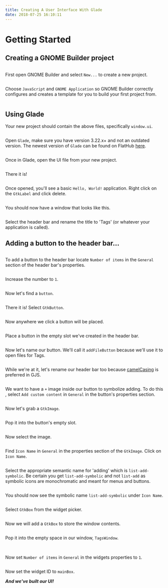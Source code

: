 ```yaml
---
title: Creating A User Interface With Glade
date: 2018-07-25 16:10:11
---
```

# Getting Started

## Creating a GNOME Builder project

<img :src="$withBase('/assets/img/builder-01.png')" />

First open GNOME Builder and select `New...` to create a new project.

<img :src="$withBase('/assets/img/builder-02.png')" />

Choose `JavaScript` and `GNOME Application` so GNOME Builder correctly configures and creates a template for you to build your first project from.

<img :src="$withBase('/assets/img/builder-03.png')" />

## Using Glade

Your new project should contain the above files, specifically `window.ui`.

<img :src="$withBase('/assets/img/glade-tutorial-step-00.png')" />

Open `Glade`, make sure you have version 3.22.x+ and not an outdated version. The newest version of `Glade` can be found on FlatHub [here](https://flathub.org/apps/details/org.gnome.Glade).

<img :src="$withBase('/assets/img/glade-tutorial-step-01.png')" />

Once in Glade, open the UI file from your new project.

<img :src="$withBase('/assets/img/glade-tutorial-step-02.png')" />

There it is!

<img :src="$withBase('/assets/img/glade-tutorial-step-04.png')" />

Once opened, you'll see a basic `Hello, World!` application. Right click on the `GtkLabel` and click delete.

<img :src="$withBase('/assets/img/glade-tutorial-step-06.png')" />

You should now have a window that looks like this.

<img :src="$withBase('/assets/img/glade-tutorial-step-07.png')" />

Select the header bar and rename the title to 'Tags' (or whatever your application is called).

## Adding a button to the header bar...

<img :src="$withBase('/assets/img/glade-tutorial-step-08.png')" />

To add a button to the header bar locate `Number of items` in the `General` section of the header bar's properties.

<img :src="$withBase('/assets/img/glade-tutorial-step-09.png')" />

 Increase the number to `1`.

<img :src="$withBase('/assets/img/glade-tutorial-step-10.png')" />

Now let's find a `button`.

<img :src="$withBase('/assets/img/glade-tutorial-step-11.png')" />

There it is! Select `GtkButton`.

<img :src="$withBase('/assets/img/glade-tutorial-step-12.png')" />

Now anywhere we click a button will be placed.

<img :src="$withBase('/assets/img/glade-tutorial-step-13.png')" />

Place a button in the empty slot we've created in the header bar.

<img :src="$withBase('/assets/img/glade-tutorial-step-15.png')" />

Now let's name our button. We'll call it `addFileButton` because we'll use it to open files for Tags.

<img :src="$withBase('/assets/img/glade-tutorial-step-16.png')" />

While we're at it, let's rename our header bar too because [camelCasing](camelcaselink) is preferred in GJS.

<img :src="$withBase('/assets/img/glade-tutorial-step-17.png')" />

We want to have a `+` image inside our button to symbolize adding. To do this , select `Add custom content` in `General` in the button's properties section.

<img :src="$withBase('/assets/img/glade-tutorial-step-18.png')" />

Now let's grab a `GtkImage`.

<img :src="$withBase('/assets/img/glade-tutorial-step-19.png')" />

Pop it into the button's empty slot.

<img :src="$withBase('/assets/img/glade-tutorial-step-20.png')" />

Now select the image.

<img :src="$withBase('/assets/img/glade-tutorial-step-21.png')" />

Find `Icon Name` in `General` in the properties section of the `GtkImage`. Click on `Icon Name`.

<img :src="$withBase('/assets/img/glade-tutorial-step-22.png')" />

Select the appropriate semantic name for 'adding' which is `list-add-symbolic`. Be certain you get `list-add-symbolic` and not `list-add` as symbolic icons are monochromatic and meant for menus and buttons.

<img :src="$withBase('/assets/img/glade-tutorial-step-24.png')" />

You should now see the symbolic name `list-add-symbolic` under `Icon Name`.

<!--<img :src="$withBase('/assets/img/glade-tutorial-step-26-0.png')" />

Now we want to add a relatively recent GTK+ widget, `GtkFlowBox`. Be default, Glade assumes we want to build our application on GTK+ 3.10.x, so it will not allow us to access `GtkFlowBox`. To remedy this, select the project properties button in the upper right.
| | |
|-|-|
|<img :src="$withBase('/assets/img/glade-tutorial-step-26-1.png)|[enter image description here](/assets/img/glade-tutorial-step-26-2.png')" />|

Here we'll find a version selector. From it, select `3.20`.

<img :src="$withBase('/assets/img/glade-tutorial-step-27.png')" />-->


<img :src="$withBase('/assets/img/glade-tutorial-step-30.png')" />

Select `GtkBox` from the widget picker.

<img :src="$withBase('/assets/img/glade-tutorial-step-31.png')" />

Now we will add a `GtkBox` to store the window contents.

<img :src="$withBase('/assets/img/glade-tutorial-step-32.png')" />

 Pop it into the empty space in our window, `TagsWindow`.


<img :src="$withBase('/assets/img/glade-tutorial-step-33.png')" />

<img :src="$withBase('/assets/img/glade-tutorial-step-34.png')" />

Now set `Number of items` in `General` in the widgets properties to `1`.

<img :src="$withBase('/assets/img/glade-tutorial-step-35.png')" />

Now set the widget ID to `mainBox`.

***And we've built our UI!***
